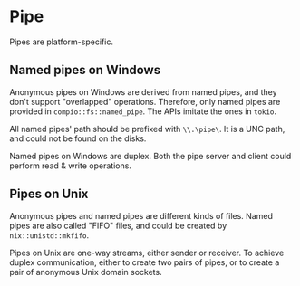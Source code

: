 # Pipe

Pipes are platform-specific.

## Named pipes on Windows

Anonymous pipes on Windows are derived from named pipes, and they don't support "overlapped" operations. Therefore, only named pipes are provided in `compio::fs::named_pipe`. The APIs imitate the ones in `tokio`.

All named pipes' path should be prefixed with `\\.\pipe\`. It is a UNC path, and could not be found on the disks.

Named pipes on Windows are duplex. Both the pipe server and client could perform read & write operations.

## Pipes on Unix

Anonymous pipes and named pipes are different kinds of files. Named pipes are also called "FIFO" files, and could be created by `nix::unistd::mkfifo`.

Pipes on Unix are one-way streams, either sender or receiver. To achieve duplex communication, either to create two pairs of pipes, or to create a pair of anonymous Unix domain sockets.
